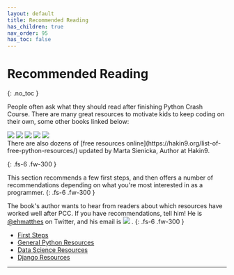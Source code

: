 ```yaml
---
layout: default
title: Recommended Reading
has_children: true
nav_order: 95
has_toc: false
---
```


# Recommended Reading
{: .no_toc }

People often ask what they should read after finishing Python Crash Course. There are many great resources to motivate kids to keep coding on their
own, some other books linked below:

<div id="grid-col"><span class="cell"> <a href="https://www.amazon.ca/gp/product/1593279663/ref=as_li_tl?ie=UTF8&camp=15121&creative=330641&creativeASIN=1593279663&linkCode=as2&tag=mavaddat-20&linkId=545f2a15b1110189ac7af872de2d7552"><img src="{{ '/assets/images/py_beyond_basic_stuff.png' | relative_url }}"/></a> </span><span class="cell"> <a href="https://www.amazon.ca/gp/product/1465473610/ref=as_li_tl?ie=UTF8&camp=15121&creative=330641&creativeASIN=1465473610&linkCode=as2&tag=mavaddat-20&linkId=2ec62908f0786c21bc987009fe1c6b07"><img src="{{ '/assets/images/py_coding_games.png' | relative_url }}"/></a> </span><span class="cell"> <a href="https://www.amazon.ca/gp/product/1631595814/ref=as_li_tl?ie=UTF8&camp=15121&creative=330641&creativeASIN=1631595814&linkCode=as2&tag=mavaddat-20&linkId=17702430795a318b8790d026e05392ab"><img src="{{ '/assets/images/py_creative.png' | relative_url }}"/></a> </span><span class="cell"> <a href="https://www.amazon.ca/gp/product/1593277954/ref=as_li_tl?ie=UTF8&camp=15121&creative=330641&creativeASIN=1593277954&linkCode=as2&tag=mavaddat-20&linkId=2918d5d26331b43404b67f221d5c060b"><img src="{{ '/assets/images/py_invent_own_games.png' | relative_url }}"/></a> </span><span class="cell"> <a href="https://www.amazon.ca/gp/product/1718500629/ref=as_li_tl?ie=UTF8&camp=15121&creative=330641&creativeASIN=1718500629&linkCode=as2&tag=mavaddat-20&linkId=c93118914697722df99b3bb760b6bb04"><img src="{{ '/assets/images/py_real_world.png' | relative_url }}"/> </a> </span></div>
There are also dozens of [free resources
online](https://hakin9.org/list-of-free-python-resources/) updated by Marta Sienicka, Author at Hakin9.

{: .fs-6 .fw-300 }

This section recommends a few first steps, and then offers a number of recommendations depending on what you're most interested in as a programmer.
{: .fs-6 .fw-300 }

The book's author wants to hear from readers about which resources have worked well after PCC. If you have recommendations, tell him! He is [@ehmatthes](https://twitter.com/ehmatthes) on Twitter, and his email is <a href="javascript:location='mailto:\u0065\u0068\u006d\u0061\u0074\u0074\u0068\u0065\u0073\u0040\u0067\u006d\u0061\u0069\u006c\u002e\u0063\u006f\u006d';void 0"><img  class="email" src="{{ '/assets/images/ematthes.svg' | relative_url  }}"/></a> .
{: .fs-6 .fw-300 }

- [First Steps](./first_steps)
- [General Python Resources](./general_python)
- [Data Science Resources](./data_science)
- [Django Resources](./django)

---



